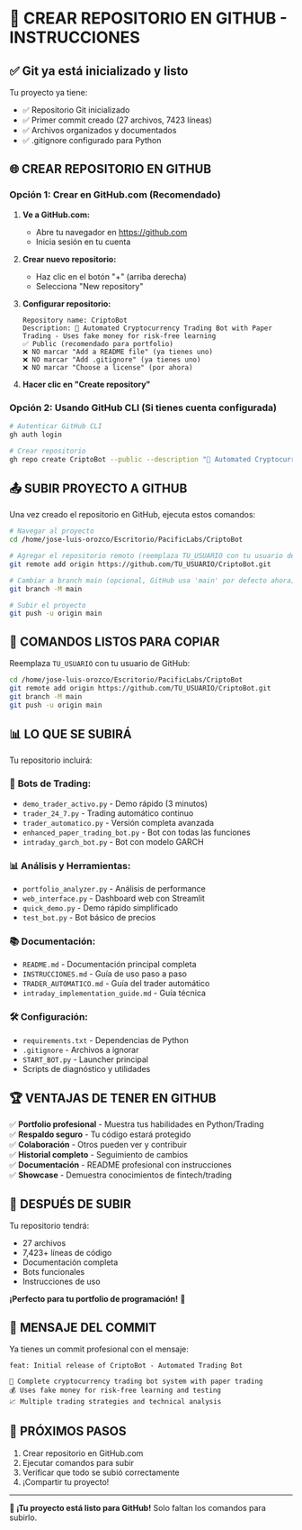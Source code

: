 # 🚀 CREAR REPOSITORIO EN GITHUB - INSTRUCCIONES

## ✅ **Git ya está inicializado y listo**

Tu proyecto ya tiene:
- ✅ Repositorio Git inicializado
- ✅ Primer commit creado (27 archivos, 7423 líneas)
- ✅ Archivos organizados y documentados
- ✅ .gitignore configurado para Python

## 🌐 **CREAR REPOSITORIO EN GITHUB**

### Opción 1: Crear en GitHub.com (Recomendado)

1. **Ve a GitHub.com:**
   - Abre tu navegador en https://github.com
   - Inicia sesión en tu cuenta

2. **Crear nuevo repositorio:**
   - Haz clic en el botón "+" (arriba derecha)
   - Selecciona "New repository"

3. **Configurar repositorio:**
   ```
   Repository name: CriptoBot
   Description: 🤖 Automated Cryptocurrency Trading Bot with Paper Trading - Uses fake money for risk-free learning
   ✅ Public (recomendado para portfolio)
   ❌ NO marcar "Add a README file" (ya tienes uno)
   ❌ NO marcar "Add .gitignore" (ya tienes uno)
   ❌ NO marcar "Choose a license" (por ahora)
   ```

4. **Hacer clic en "Create repository"**

### Opción 2: Usando GitHub CLI (Si tienes cuenta configurada)

```bash
# Autenticar GitHub CLI
gh auth login

# Crear repositorio
gh repo create CriptoBot --public --description "🤖 Automated Cryptocurrency Trading Bot with Paper Trading" --source=. --push
```

## 📤 **SUBIR PROYECTO A GITHUB**

Una vez creado el repositorio en GitHub, ejecuta estos comandos:

```bash
# Navegar al proyecto
cd /home/jose-luis-orozco/Escritorio/PacificLabs/CriptoBot

# Agregar el repositorio remoto (reemplaza TU_USUARIO con tu usuario de GitHub)
git remote add origin https://github.com/TU_USUARIO/CriptoBot.git

# Cambiar a branch main (opcional, GitHub usa 'main' por defecto ahora)
git branch -M main

# Subir el proyecto
git push -u origin main
```

## 🎯 **COMANDOS LISTOS PARA COPIAR**

Reemplaza `TU_USUARIO` con tu usuario de GitHub:

```bash
cd /home/jose-luis-orozco/Escritorio/PacificLabs/CriptoBot
git remote add origin https://github.com/TU_USUARIO/CriptoBot.git
git branch -M main
git push -u origin main
```

## 📊 **LO QUE SE SUBIRÁ**

Tu repositorio incluirá:

### 🤖 **Bots de Trading:**
- `demo_trader_activo.py` - Demo rápido (3 minutos)
- `trader_24_7.py` - Trading automático continuo
- `trader_automatico.py` - Versión completa avanzada
- `enhanced_paper_trading_bot.py` - Bot con todas las funciones
- `intraday_garch_bot.py` - Bot con modelo GARCH

### 📊 **Análisis y Herramientas:**
- `portfolio_analyzer.py` - Análisis de performance
- `web_interface.py` - Dashboard web con Streamlit
- `quick_demo.py` - Demo rápido simplificado
- `test_bot.py` - Bot básico de precios

### 📚 **Documentación:**
- `README.md` - Documentación principal completa
- `INSTRUCCIONES.md` - Guía de uso paso a paso
- `TRADER_AUTOMATICO.md` - Guía del trader automático
- `intraday_implementation_guide.md` - Guía técnica

### 🛠️ **Configuración:**
- `requirements.txt` - Dependencias de Python
- `.gitignore` - Archivos a ignorar
- `START_BOT.py` - Launcher principal
- Scripts de diagnóstico y utilidades

## 🏆 **VENTAJAS DE TENER EN GITHUB**

✅ **Portfolio profesional** - Muestra tus habilidades en Python/Trading  
✅ **Respaldo seguro** - Tu código estará protegido  
✅ **Colaboración** - Otros pueden ver y contribuir  
✅ **Historial completo** - Seguimiento de cambios  
✅ **Documentación** - README profesional con instrucciones  
✅ **Showcase** - Demuestra conocimientos de fintech/trading  

## 🚀 **DESPUÉS DE SUBIR**

Tu repositorio tendrá:
- 27 archivos
- 7,423+ líneas de código
- Documentación completa
- Bots funcionales
- Instrucciones de uso

**¡Perfecto para tu portfolio de programación!** 🌟

## 📝 **MENSAJE DEL COMMIT**

Ya tienes un commit profesional con el mensaje:
```
feat: Initial release of CriptoBot - Automated Trading Bot

🤖 Complete cryptocurrency trading bot system with paper trading
💰 Uses fake money for risk-free learning and testing
📈 Multiple trading strategies and technical analysis
```

## 🎯 **PRÓXIMOS PASOS**

1. Crear repositorio en GitHub.com
2. Ejecutar comandos para subir
3. Verificar que todo se subió correctamente
4. ¡Compartir tu proyecto!

---

**🚀 ¡Tu proyecto está listo para GitHub!** Solo faltan los comandos para subirlo.